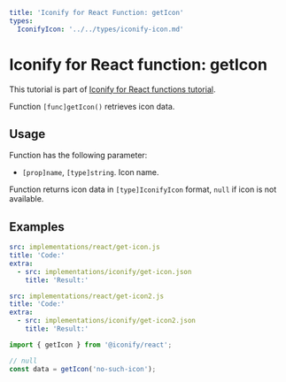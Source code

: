 ```yaml
title: 'Iconify for React Function: getIcon'
types:
  IconifyIcon: '../../types/iconify-icon.md'
```

# Iconify for React function: getIcon

This tutorial is part of [Iconify for React functions tutorial](./index.md#functions).

Function `[func]getIcon()` retrieves icon data.

## Usage

Function has the following parameter:

- `[prop]name`, `[type]string`. Icon name.

Function returns icon data in `[type]IconifyIcon` format, `null` if icon is not available.

## Examples

```yaml
src: implementations/react/get-icon.js
title: 'Code:'
extra:
  - src: implementations/iconify/get-icon.json
    title: 'Result:'
```

```yaml
src: implementations/react/get-icon2.js
title: 'Code:'
extra:
  - src: implementations/iconify/get-icon2.json
    title: 'Result:'
```

```js
import { getIcon } from '@iconify/react';

// null
const data = getIcon('no-such-icon');
```
